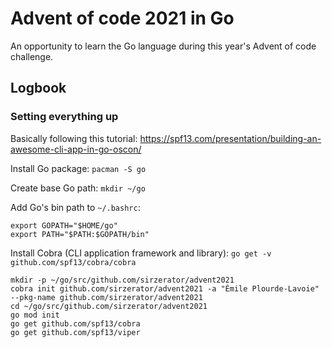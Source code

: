 # Advent of code 2021 in Go

An opportunity to learn the Go language during this year's Advent of code challenge.

## Logbook

### Setting everything up

Basically following this tutorial: https://spf13.com/presentation/building-an-awesome-cli-app-in-go-oscon/

Install Go package: `pacman -S go`

Create base Go path: `mkdir ~/go`

Add Go's bin path to `~/.bashrc`:

```
export GOPATH="$HOME/go"
export PATH="$PATH:$GOPATH/bin"
```

Install Cobra (CLI application framework and library): `go get -v github.com/spf13/cobra/cobra`

```
mkdir -p ~/go/src/github.com/sirzerator/advent2021
cobra init github.com/sirzerator/advent2021 -a "Émile Plourde-Lavoie" --pkg-name github.com/sirzerator/advent2021
cd ~/go/src/github.com/sirzerator/advent2021
go mod init
go get github.com/spf13/cobra
go get github.com/spf13/viper
```
